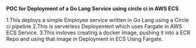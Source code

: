 **POC for Deployment of a Go Lang Service using circle ci in AWS ECS**

1.This deploys a simple Employee service written in Go Lang using a Circle ci pipeline
2.This is serverless Deployement which uses Fargate in AWS ECS Service.
3.This invloves creating a docker image, pushing it into a ECR Repo and using that image in Deployment in ECS Using Fargate.
